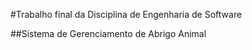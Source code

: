 #Trabalho final da Disciplina de Engenharia de Software

##Sistema de Gerenciamento de Abrigo Animal


